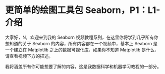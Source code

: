 # 更简单的绘图工具包 Seaborn，P1：L1- 介绍 

大家好，N，欢迎来到我的 Seaborn 视频教程系列，在这里你将学到几乎所有你想知道的关于 Seaborn 的内容，所有内容都在一个视频中，基本上 Seaborn 是一个建立在 Matplotlib 之上的数据可视化库，如果你不知道 Matplotlib 是什么，请查看视频下方的描述。

我将涵盖所有你可能想要了解的内容，这是我数据科学和机器学习教程的一部分。
